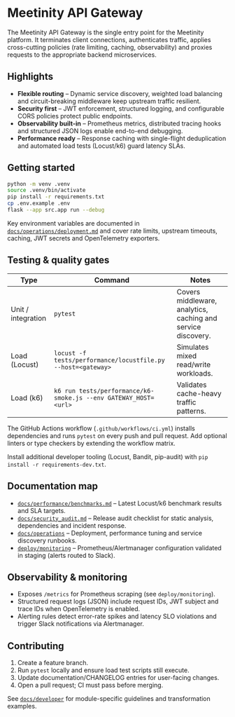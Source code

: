 # Meetinity API Gateway

The Meetinity API Gateway is the single entry point for the Meetinity platform.
It terminates client connections, authenticates traffic, applies cross-cutting
policies (rate limiting, caching, observability) and proxies requests to the
appropriate backend microservices.

## Highlights

- **Flexible routing** – Dynamic service discovery, weighted load balancing and
  circuit-breaking middleware keep upstream traffic resilient.
- **Security first** – JWT enforcement, structured logging, and configurable
  CORS policies protect public endpoints.
- **Observability built-in** – Prometheus metrics, distributed tracing hooks and
  structured JSON logs enable end-to-end debugging.
- **Performance ready** – Response caching with single-flight deduplication and
  automated load tests (Locust/k6) guard latency SLAs.

## Getting started

```bash
python -m venv .venv
source .venv/bin/activate
pip install -r requirements.txt
cp .env.example .env
flask --app src.app run --debug
```

Key environment variables are documented in
[`docs/operations/deployment.md`](docs/operations/deployment.md) and cover rate
limits, upstream timeouts, caching, JWT secrets and OpenTelemetry exporters.

## Testing & quality gates

| Type | Command | Notes |
| --- | --- | --- |
| Unit / integration | `pytest` | Covers middleware, analytics, caching and service discovery. |
| Load (Locust) | `locust -f tests/performance/locustfile.py --host=<gateway>` | Simulates mixed read/write workloads. |
| Load (k6) | `k6 run tests/performance/k6-smoke.js --env GATEWAY_HOST=<url>` | Validates cache-heavy traffic patterns. |

The GitHub Actions workflow (`.github/workflows/ci.yml`) installs dependencies
and runs `pytest` on every push and pull request. Add optional linters or type
checkers by extending the workflow matrix.

Install additional developer tooling (Locust, Bandit, pip-audit) with
`pip install -r requirements-dev.txt`.

## Documentation map

- [`docs/performance/benchmarks.md`](docs/performance/benchmarks.md) – Latest
  Locust/k6 benchmark results and SLA targets.
- [`docs/security_audit.md`](docs/security_audit.md) – Release audit checklist
  for static analysis, dependencies and incident response.
- [`docs/operations`](docs/operations) – Deployment, performance tuning and
  service discovery runbooks.
- [`deploy/monitoring`](deploy/monitoring) – Prometheus/Alertmanager
  configuration validated in staging (alerts routed to Slack).

## Observability & monitoring

- Exposes `/metrics` for Prometheus scraping (see `deploy/monitoring`).
- Structured request logs (JSON) include request IDs, JWT subject and trace IDs
  when OpenTelemetry is enabled.
- Alerting rules detect error-rate spikes and latency SLO violations and trigger
  Slack notifications via Alertmanager.

## Contributing

1. Create a feature branch.
2. Run `pytest` locally and ensure load test scripts still execute.
3. Update documentation/CHANGELOG entries for user-facing changes.
4. Open a pull request; CI must pass before merging.

See [`docs/developer`](docs/developer) for module-specific guidelines and
transformation examples.
